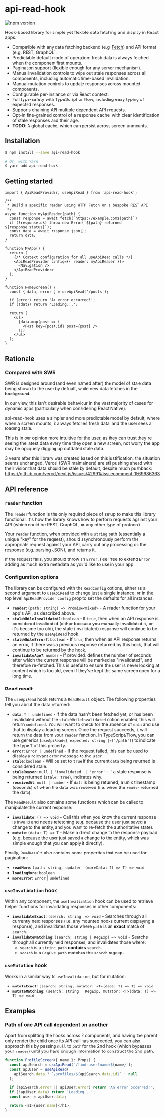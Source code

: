 # api-read-hook

[![npm version](https://img.shields.io/npm/v/api-read-hook.svg)](https://www.npmjs.com/package/api-read-hook)

Hook-based library for simple yet flexible data fetching and display in React apps.

- Compatible with any data fetching backend
  (e.g. [Fetch](https://developer.mozilla.org/en-US/docs/Web/API/Fetch_API))
  and API format (e.g. REST, GraphQL).
- Predictable default mode of operation:
  fresh data is always fetched when the component first mounts.
- Pagination support (flexible enough for any server mechanism).
- Manual invalidation controls to wipe out stale responses across all components, including automatic time-based invalidation.
- Manual mutation controls to update responses across mounted components.
- Configurable per-instance or via React context.
- Full type-safety with TypeScript or Flow,
  including easy typing of expected responses.
- Supports chaining API multiple dependent API requests.
- Opt-in fine-grained control of a response cache,
  with clear identification of stale responses and their age.
- **TODO**: A global cache,
  which can persist across screen unmounts.

## Installation

```bash
$ npm install --save api-read-hook

# Or, with Yarn
$ yarn add api-read-hook
```

## Getting started

```tsx
import { ApiReadProvider, useApiRead } from 'api-read-hook';

/**
 * Build a specific reader using HTTP Fetch on a bespoke REST API
 */
async function myApiReader(path) {
  const response = await fetch(`https://example.com${path}`);
  if (!response.ok) throw new Error(`${path} returned ${response.status}`);
  const data = await response.json();
  return data;
}

function MyApp() {
  return (
    {/* Context configuration for all useApiRead calls */}
    <ApiReadProvider config={{ reader: myApiReader }}>
      <Navigation />
    </ApiReadProvider>
  );
}

function HomeScreen() {
  const { data, error } = useApiRead('/posts');

  if (error) return 'An error occurred!';
  if (!data) return 'Loading...';

  return (
    <ul>
      {data.map(post => (
        <Post key={post.id} post={post} />
      ))}
    </ul>
  );
}
```

## Rationale

### Compared with SWR

SWR is designed around (and even named after)
the model of stale data being shown to the user by defualt,
while new data fetches in the background.

In our view,
this isn't desirable behaviour in the vast majority of cases for dynamic apps
(particularly when considering React Native).

api-read-hook uses a simpler and more predictable model by default,
where when a screen mounts,
it always fetches fresh data,
and the user sees a loading state.

This is in our opinion more intuitive for the user,
as they can trust they're seeing the latest data every time they open a new screen,
not worry the app may be opaquely digging up outdated stale data.

3 years after this library was created based on this justification,
the situation seems unchanged.
Vercel (SWR maintainers) are stil pushing ahead with their vision that data should be stale by default,
despite much pushback:
https://github.com/vercel/next.js/issues/42991#issuecomment-1569986363

## API reference

### `reader` function

The `reader` function is the only required piece of setup to make this library functional.
It's how the library knows how to perform requests against your API
(which could be REST, GraphQL, or any other type of protocol).

Your `reader` function,
when provided with a `string` path
(essentially a unique "key" for the request),
should asynchronously perform the appropriate request against your API,
carry out any processing on the response (e.g. parsing JSON),
and returns it.

If the request fails,
you should throw an `Error`.
Feel free to extend `Error` adding as much extra metadata as you'd like to use in your app.

### Configuration options

The library can be configured with the `ReadConfig` options,
either as a second argument to `useApiRead` to change just a single instance,
or in the top level `ApiReadProvider` `config` prop to set the defaults for all instances.

- **`reader`**: `(path: string) => Promise<mixed>` -
  A reader function for your app's API, as described above.
- **`staleWhileInvalidated?`**: `boolean` -
  If `true`, then when an API response is considered invalidated
  (either because you manually invalidated it, or it's become too old),
  the stale (invalidated) response will continue to be returned by the `useApiRead` hook.
- **`staleWhileError?`**: `boolean` -
  If `true`, then when an API response returns an error,
  if there was a previous response returned by this hook,
  that will continue to be returned by the hook.
- **`invalidateAge?`**: `number` -
  If provided, defines the number of seconds after which the current response will be marked as "invalidated",
  and therefore re-fetched.
  This is useful to ensure the user is never looking at content which is too old,
  even if they've kept the same screen open for a long time.

### Read result

The `useApiRead` hook returns a `ReadResult` object.
The following properties tell you about the data returned:

- **`data`**: `T | undefined` -
  If the data hasn't been fetched yet,
  or has been invalidated without the `staleWhileInvalidated` option enabled,
  this will return `undefined`.
  You will want to check for the absence of `data` and use that to display a loading screen.
  Once the request succeeds,
  it will return the data from your `reader` function.
  In TypeScript/Flow, you can use generics
  (`useApiRead<{ expected: string }>('/path')`)
  to indicate the type `T` of this property.
- **`error`**: `Error | undefined` -
  If the request failed,
  this can be used to display a relevant error message to the user.
- **`stale`**: `boolean` -
  Will be set to `true` if the current `data` being returned is considered stale.
- **`staleReason`**: `null | 'invalidated' | 'error'` -
  If a stale response is being returned (`stale: true`),
  indicates why.
- **`receivedAt`**: `null | number` -
  If `data` is being returned,
  a unix timestamp (seconds) of when the data was received
  (i.e. when the `reader` returned the data).

The `ReadResult` also contains some functions which can be called to manipulate the current response:

- **`invalidate`**: `() => void` -
  Call this when you know the current response is invalid and needs refetching
  (e.g. because the user just saved a change to the entity,
  and you want to re-fetch the authoritative state).
- **`mutate`**: `(data: T) => T` -
  Make a direct change to the response payload
  (e.g. because the user just saved a change to the entity,
  which was simple enough that you can apply it directly).

Finally, `ReadResult` also contains some properties that can be used for pagination:

- **`readMore`**: `(path: string, updater: (moreData: T) => T) => void`
- **`loadingMore`**: `boolean`
- **`moreError`**: `Error` | `undefined`

### `useInvalidation` hook

Within any component,
the `useInvalidation` hook can be used to retrieve helper functions for invalidating responses in other components:

- **`invalidateExact`**: `(search: string) => void` -
  Searches through all currently held responses
  (i.e. any mounted hooks current displaying a response),
  and invalidates those where `path` is an **exact** match of `search`.
- **`invalidateMatching`**: `(search: string | RegExp) => void` -
  Searchs through all currently held responses,
  and invalidates those where:
  - `search` is a `string`: `path` **contains** `search`.
  - `search` is a `RegExp`: `path` matches the `search` regexp.
### `useMutation` hook

Works in a similar way to `useInvalidation`, but for mutation:

- **`mutateExact`**: `(search: string, mutator: <T>(data: T) => T) => void`
- **`mutateMatching`**: `(search: string | RegExp, mutator: <T>(data: T) => T) => void`

## Examples

### Path of one API call dependent on another

Apart from splitting the hooks across 2 components,
and having the parent only render the child once its API call has succeeded,
you can also approach this by passing `null` to `path` for the 2nd hook
(which bypasses your `reader`)
until you have enough information to construct the 2nd path:

```js
function ProfileScreen({ name }: Props) {
  const apiSearch = useApiRead(`/find-user?name=${name}`);
  const apiUser = useApiRead(
    apiSearch.data ? `/profiles/${apiSearch.data.id}` : null
  );

  if (apiSearch.error || apiUser.error) return 'An error occurred!';
  if (!apiUser.data) return 'Loading...';
  const user = apiUser.data;

  return <h1>{user.name}</h1>;
}
```
